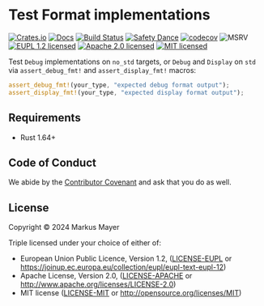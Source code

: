 # Test Format implementations

[![Crates.io][crates-image]][crates-link]
[![Docs][docs-image]][docs-link]
[![Build Status][build-image]][build-link]
[![Safety Dance][safety-image]][safety-link]
[![codecov][codecov-image]][codecov-link]
![MSRV][msrv-image]
[![EUPL 1.2 licensed][license-eupl-image]][license-eupl-link]
[![Apache 2.0 licensed][license-apache-image]][license-apache-link]
[![MIT licensed][license-mit-image]][license-mit-link]

Test `Debug` implementations on `no_std` targets, or `Debug` and `Display` on `std` via
`assert_debug_fmt!` and `assert_display_fmt!` macros:

```rust
assert_debug_fmt!(your_type, "expected debug format output");
assert_display_fmt!(your_type, "expected display format output");
```

## Requirements

- Rust 1.64+

## Code of Conduct

We abide by the [Contributor Covenant][cc] and ask that you do as well.

## License

Copyright © 2024 Markus Mayer

Triple licensed under your choice of either of:

- European Union Public Licence, Version 1.2, ([LICENSE-EUPL](LICENSE-EUPL)
  or https://joinup.ec.europa.eu/collection/eupl/eupl-text-eupl-12)
- Apache License, Version 2.0, ([LICENSE-APACHE](LICENSE-APACHE) or http://www.apache.org/licenses/LICENSE-2.0)
- MIT license ([LICENSE-MIT](LICENSE-MIT) or http://opensource.org/licenses/MIT)

[//]: # (badges)

[crates-image]: https://img.shields.io/crates/v/test-format

[crates-link]: https://crates.io/crates/test-format

[docs-image]: https://docs.rs/test-format/badge.svg

[docs-link]: https://docs.rs/test-format/

[build-image]: https://github.com/sunsided/test-format/workflows/Rust/badge.svg

[build-link]: https://github.com/sunsided/test-format/actions

[safety-image]: https://img.shields.io/badge/unsafe-forbidden-success.svg

[safety-link]: https://github.com/rust-secure-code/safety-dance/

[msrv-image]: https://img.shields.io/badge/rustc-1.64+-blue.svg

[license-eupl-image]: https://img.shields.io/badge/license-EUPL_1.2-blue.svg

[license-apache-image]: https://img.shields.io/badge/license-Apache_2.0-blue.svg

[license-mit-image]: https://img.shields.io/badge/license-MIT-blue.svg

[license-apache-link]: https://github.com/sunsided/hardware-registers/blob/develop/LICENSE-APACHE

[license-mit-link]: https://github.com/sunsided/hardware-registers/blob/develop/LICENSE-MIT

[license-eupl-link]: https://github.com/sunsided/hardware-registers/blob/develop/LICENSE-EUPL

[codecov-image]: https://codecov.io/gh/sunsided/test-format/graph/badge.svg?token=hpv93Da1CU

[codecov-link]: https://codecov.io/gh/sunsided/test-format

[cc]: https://contributor-covenant.org
